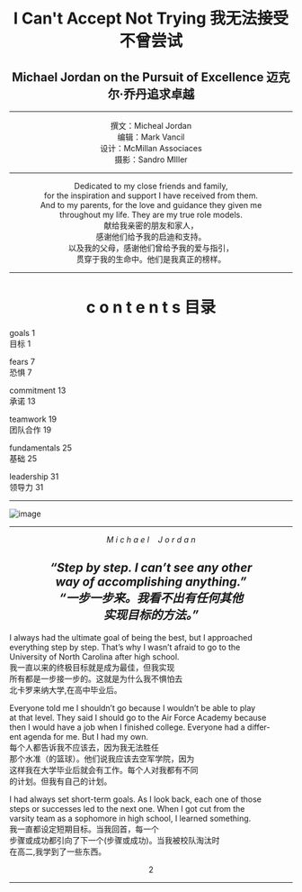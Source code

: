 <div align="center">

# I Can't Accept Not Trying 我无法接受不曾尝试
##  Michael Jordan on the Pursuit of Excellence 迈克尔·乔丹追求卓越

***

撰文：Micheal Jordan<br/>
编辑：Mark Vancil<br/>
设计：McMillan Associaces<br/>
摄影：Sandro MIller<br/>

***
Dedicated to my close friends and family,<br/>
for the inspiration and support I have received from them. <br/>
And to my parents, for the love and guidance they given me <br/>
throughout my life. They are my true role models.<br/>
献给我亲密的朋友和家人，<br/>
感谢他们给予我的启迪和支持。<br/>
以及我的父母，感谢他们曾给予我的爱与指引，<br/>
贯穿于我的生命中。他们是我真正的榜样。<br/>

***

# c o n t e n t s 目录

</div>
goals 1<br/>
目标 1

fears 7 <br/>
恐惧 7

commitment 13<br/>
承诺 13

teamwork 19<br/>
团队合作 19

fundamentals 25<br/>
基础 25

leadership 31<br/>
领导力 31

***
![image](https://github.com/Bluebear77/ni_ting_de_dao/assets/119409649/ef2765e9-df9d-4761-8597-8e115b08a677)


***
<div align="center">

<i>M i c h a e l &nbsp;&nbsp; J o r d a n</i>

<h2><i>“Step by step. I can’t see any other<br/>
way of accomplishing anything.”<br/>“一步一步来。我看不出有任何其他<br/>
实现目标的方法。”</i></h2>

<p align="left">
I always had the ultimate goal of being the best, but I approached<br/>
everything step by step. That’s why I wasn’t afraid to go to the<br/>
University of North Carolina after high school.<br/>
我一直以来的终极目标就是成为最佳，但我实现<br/>
所有都是一步接一步的。这就是为什么我不惧怕去<br/>
北卡罗来纳大学,在高中毕业后。
</p>

<p align="left">
Everyone told me I shouldn’t go because I wouldn’t be able to play<br/>
at that level. They said I should go to the Air Force Academy because<br/>
then I would have a job when I finished college. Everyone had a differ-<br/>
ent agenda for me. But I had my own.<br/>
每个人都告诉我不应该去，因为我无法胜任<br/>
那个水准（的篮球）。他们说我应该去空军学院，因为<br/>
这样我在大学毕业后就会有工作。每个人对我都有不同<br/>
的计划。但我有自己的计划。
</p>

<p align="left">
I had always set short-term goals. As I look back, each one of those<br/>
steps or successes led to the next one. When I got cut from the<br/>
varsity team as a sophomore in high school, I learned something.<br/>
我一直都设定短期目标。当我回首，每一个<br/>
步骤或成功都引向了下一个(步骤或成功)。当我被校队淘汰时<br/>
在高二,我学到了一些东西。
</p>

</div>

<div align="center">
<p>2</p>
</div>

***


